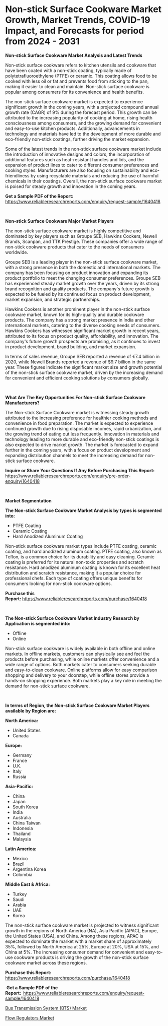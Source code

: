 <p><h1>Non-stick Surface Cookware Market Growth, Market Trends, COVID-19 Impact, and Forecasts for period from 2024 - 2031</h1></p><p><strong>Non-stick Surface Cookware Market Analysis and Latest Trends</strong></p>
<p><p>Non-stick surface cookware refers to kitchen utensils and cookware that have been coated with a non-stick coating, typically made of polytetrafluoroethylene (PTFE) or ceramic. This coating allows food to be cooked with less oil or fat and prevents food from sticking to the pan, making it easier to clean and maintain. Non-stick surface cookware is popular among consumers for its convenience and health benefits.</p><p>The non-stick surface cookware market is expected to experience significant growth in the coming years, with a projected compound annual growth rate (CAGR) of 9% during the forecast period. This growth can be attributed to the increasing popularity of cooking at home, rising health consciousness among consumers, and the growing demand for convenient and easy-to-use kitchen products. Additionally, advancements in technology and materials have led to the development of more durable and eco-friendly non-stick coatings, further driving the market expansion.</p><p>Some of the latest trends in the non-stick surface cookware market include the introduction of innovative designs and colors, the incorporation of additional features such as heat-resistant handles and lids, and the expansion of product lines to cater to different consumer preferences and cooking styles. Manufacturers are also focusing on sustainability and eco-friendliness by using recyclable materials and reducing the use of harmful chemicals in their coatings. Overall, the non-stick surface cookware market is poised for steady growth and innovation in the coming years.</p></p>
<p><strong>Get a Sample PDF of the Report:&nbsp;</strong> <a href="https://www.reliableresearchreports.com/enquiry/request-sample/1640418">https://www.reliableresearchreports.com/enquiry/request-sample/1640418</a></p>
<p>&nbsp;</p>
<p><strong>Non-stick Surface Cookware Major Market Players</strong></p>
<p><p>The non-stick surface cookware market is highly competitive and dominated by key players such as Groupe SEB, Hawkins Cookers, Newell Brands, Scanpan, and TTK Prestige. These companies offer a wide range of non-stick cookware products that cater to the needs of consumers worldwide.</p><p>Groupe SEB is a leading player in the non-stick surface cookware market, with a strong presence in both the domestic and international markets. The company has been focusing on product innovation and expanding its product portfolio to meet the changing consumer preferences. Groupe SEB has experienced steady market growth over the years, driven by its strong brand recognition and quality products. The company's future growth is expected to be fueled by its continued focus on product development, market expansion, and strategic partnerships.</p><p>Hawkins Cookers is another prominent player in the non-stick surface cookware market, known for its high-quality and durable cookware products. The company has a strong market presence in India and other international markets, catering to the diverse cooking needs of consumers. Hawkins Cookers has witnessed significant market growth in recent years, attributed to its focus on product quality, affordability, and innovation. The company's future growth prospects are promising, as it continues to invest in product development, brand building, and market expansion.</p><p>In terms of sales revenue, Groupe SEB reported a revenue of €7.4 billion in 2020, while Newell Brands reported a revenue of $9.7 billion in the same year. These figures indicate the significant market size and growth potential of the non-stick surface cookware market, driven by the increasing demand for convenient and efficient cooking solutions by consumers globally.</p></p>
<p>&nbsp;</p>
<p><strong>What Are The Key Opportunities For Non-stick Surface Cookware Manufacturers?</strong></p>
<p><p>The Non-stick Surface Cookware market is witnessing steady growth attributed to the increasing preference for healthier cooking methods and convenience in food preparation. The market is expected to experience continued growth due to rising disposable incomes, rapid urbanization, and the growing trend of eating out less frequently. Innovation in materials and technology leading to more durable and eco-friendly non-stick coatings is also expected to drive market growth. The market is forecasted to expand further in the coming years, with a focus on product development and expanding distribution channels to meet the increasing demand for non-stick surface cookware.</p></p>
<p><strong>Inquire or Share Your Questions If Any Before Purchasing This Report:</strong> <a href="https://www.reliableresearchreports.com/enquiry/pre-order-enquiry/1640418">https://www.reliableresearchreports.com/enquiry/pre-order-enquiry/1640418</a></p>
<p>&nbsp;</p>
<p><strong>Market Segmentation</strong></p>
<p><strong>The Non-stick Surface Cookware Market Analysis by types is segmented into:</strong></p>
<p><ul><li>PTFE Coating</li><li>Ceramic Coating</li><li>Hard Anodized Aluminum Coating</li></ul></p>
<p><p>Non-stick surface cookware market types include PTFE coating, ceramic coating, and hard anodized aluminum coating. PTFE coating, also known as Teflon, is a common choice for its durability and easy cleaning. Ceramic coating is preferred for its natural non-toxic properties and scratch resistance. Hard anodized aluminum coating is known for its excellent heat distribution and scratch resistance, making it a popular choice for professional chefs. Each type of coating offers unique benefits for consumers looking for non-stick cookware options.</p></p>
<p><strong>Purchase this Report:&nbsp;</strong><a href="https://www.reliableresearchreports.com/purchase/1640418">https://www.reliableresearchreports.com/purchase/1640418</a></p>
<p>&nbsp;</p>
<p><strong>The Non-stick Surface Cookware Market Industry Research by Application is segmented into:</strong></p>
<p><ul><li>Offline</li><li>Online</li></ul></p>
<p><p>Non-stick surface cookware is widely available in both offline and online markets. In offline markets, customers can physically see and feel the products before purchasing, while online markets offer convenience and a wide range of options. Both markets cater to consumers seeking durable and easy-to-clean cookware. Online platforms allow for easy comparison shopping and delivery to your doorstep, while offline stores provide a hands-on shopping experience. Both markets play a key role in meeting the demand for non-stick surface cookware.</p></p>
<p>&nbsp;</p>
<p><strong>In terms of Region, the Non-stick Surface Cookware Market Players available by Region are:</strong></p>
<p>
    <p> <strong> North America: </strong>
        <ul>
            <li>United States</li>
            <li>Canada</li>
        </ul>
        </p> 
    <p> <strong> Europe: </strong>
        <ul>
            <li>Germany</li>
            <li>France</li>
            <li>U.K.</li>
            <li>Italy</li>
            <li>Russia</li>
        </ul>
        </p> 
    <p> <strong> Asia-Pacific: </strong>
        <ul>
            <li>China</li>
            <li>Japan</li>
            <li>South Korea</li>
            <li>India</li>
            <li>Australia</li>
            <li>China Taiwan</li>
            <li>Indonesia</li>
            <li>Thailand</li>
            <li>Malaysia</li>
        </ul>
        </p> 
    <p> <strong> Latin America: </strong>
        <ul>
            <li>Mexico</li>
            <li>Brazil</li>
            <li>Argentina Korea</li>
            <li>Colombia</li>
        </ul>
        </p> 
    <p> <strong> Middle East & Africa: </strong>
        <ul>
            <li>Turkey</li>
            <li>Saudi</li>
            <li>Arabia</li>
            <li>UAE</li>
            <li>Korea</li>
        </ul>
    </p>
    </p>
<p><p>The non-stick surface cookware market is projected to witness significant growth in the regions of North America (NA), Asia Pacific (APAC), Europe, the United States (USA), and China. Among these regions, APAC is expected to dominate the market with a market share of approximately 35%, followed by North America at 25%, Europe at 20%, USA at 15%, and China at 5%. The increasing consumer demand for convenient and easy-to-use cookware products is driving the growth of the non-stick surface cookware market across these regions.</p></p>
<p><strong>Purchase this Report: </strong><a href="https://www.reliableresearchreports.com/purchase/1640418">https://www.reliableresearchreports.com/purchase/1640418</a></p>
<p>&nbsp;<strong>Get a Sample PDF of the Report:&nbsp;&nbsp;</strong><a href="https://www.reliableresearchreports.com/enquiry/request-sample/1640418">https://www.reliableresearchreports.com/enquiry/request-sample/1640418</a></p>
<p><strong></strong></p>
<p><p><a href="https://fearless-okapi-6c8.notion.site/Bus-Transmission-System-BTS-Market-Research-Report-The-Key-To-Successful-Business-Strategy-Foreca-f67e86bddfc0432d916069a57e98a731">Bus Transmission System (BTS) Market</a></p><p><a href="https://view.publitas.com/reportprime-1/flow-regulators-market-share-market-new-trends-analysis-report-by-type-by-application-by-end-use-by-region-and-segment-forecasts-2024-2031/">Flow Regulators Market</a></p></p>
